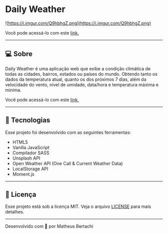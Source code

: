 # Daily Weather

![https://i.imgur.com/Q9hbhgZ.png](https://i.imgur.com/Q9hbhgZ.png)

Você pode acessá-lo com este [link.](https://portifolio-bertachi.vercel.app/)

---

## **💻 Sobre**

Daily Weather é uma aplicação web que exibe a condição climática de todas as cidades, bairros, estados ou países do mundo. Obtendo tanto os dados da temperatura atual, quanto os dos próximos 7 dias, além da velocidade do vento, nível de umidade, data/hora e temperatura máxima e mínima.

Você pode acessá-lo com este [link.](https://portifolio-bertachi.vercel.app/)

---

## **🚀 Tecnologias**

Esse projeto foi desenvolvido com as seguintes ferramentas:

- HTML5
- Vanilla JavaScript
- Compilador SASS
- Unsplash API
- Open Weather API (One Call & Current Weather Data)
- LocalStorage API
- Moment.js


---

## **📝 Licença**

Esse projeto está sob a licença MIT. Veja o arquivo [LICENSE](https://github.com/birobirobiro/dailyweather/blob/master/.github/LICENSE.md) para mais detalhes.

---

Desenvolvido com 💛 por Matheus Bertachi
